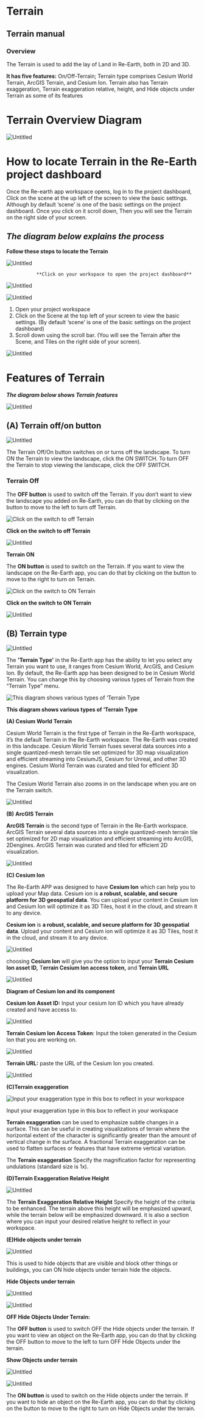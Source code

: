 # Terrain

## **Terrain manual**

### **Overview**

The Terrain is used to add the lay of Land in Re-Earth, both in 2D and 3D.

**It has five features:** On/Off-Terrain; Terrain type comprises Cesium World Terrain, ArcGIS Terrain, and Cesium Ion. Terrain also has Terrain exaggeration, Terrain exaggeration relative, height, and Hide objects under Terrain as some of its features

# **Terrain Overview Diagram**

![Untitled](Terrain%2001aa64219103428bb935fa6d3b813f27/Untitled.png)

# **How to locate Terrain in the Re-Earth project dashboard**

Once the Re-earth app workspace opens, log in to the project dashboard, Click on the scene at the up left of the screen to view the basic settings. Although by default ‘scene’ is one of the basic settings on the project dashboard. Once you click on it scroll down, Then you will see the Terrain on the right side of your screen.

## ***The diagram below explains the process***

**Follow these steps to locate the Terrain**

![Untitled](Terrain%2001aa64219103428bb935fa6d3b813f27/Untitled%201.png)

               **Click on your workspace to open the project dashboard**

![Untitled](Terrain%2001aa64219103428bb935fa6d3b813f27/Untitled%202.png)

![Untitled](Terrain%2001aa64219103428bb935fa6d3b813f27/Untitled%203.png)

1. Open your project workspace
2. Click on the Scene at the top left of your screen to view the basic settings. (By default ‘scene’ is one of the basic settings on the project dashboard)
3. Scroll down using the scroll bar. (You will see the Terrain after the Scene, and Tiles on the right side of your screen).

![Untitled](Terrain%2001aa64219103428bb935fa6d3b813f27/Untitled.png)

# **Features of Terrain**

***The diagram below shows Terrain features***

![Untitled](Terrain%2001aa64219103428bb935fa6d3b813f27/Untitled%204.png)

## (A) **Terrain off/on button**

                      

![Untitled](Terrain%2001aa64219103428bb935fa6d3b813f27/Untitled%205.png)

The Terrain Off/On button switches on or turns off the landscape. To turn ON the Terrain to view the landscape, click the ON SWITCH. To turn OFF the Terrain to stop viewing the landscape, click the OFF SWITCH.

### **Terrain Off**

The **OFF button** is used to switch off the Terrain. If you don’t want to view the landscape you added on Re-Earth, you can do that by clicking on the button to move to the left to turn off Terrain.

![**Click on the switch to off Terrain**](Terrain%2001aa64219103428bb935fa6d3b813f27/Untitled%206.png)

**Click on the switch to off Terrain**

![Untitled](Terrain%2001aa64219103428bb935fa6d3b813f27/Untitled%207.png)

**Terrain ON**

The **ON button** is used to switch on the Terrain. If you want to view the landscape on the Re-Earth app, you can do that by clicking on the button to move to the right to turn on Terrain.

![**Click on the switch to ON Terrain**](Terrain%2001aa64219103428bb935fa6d3b813f27/Untitled%208.png)

**Click on the switch to ON Terrain**

![Untitled](Terrain%2001aa64219103428bb935fa6d3b813f27/Untitled%209.png)

## (B) Terrain type

![Untitled](Terrain%2001aa64219103428bb935fa6d3b813f27/Untitled%2010.png)

The **'Terrain Type'** in the Re-Earth app has the ability to let you select any Terrain you want to use, it ranges from Cesium World, ArcGIS, and Cesium Ion. By default, the Re-Earth app has been designed to be in Cesium World Terrain. You can change this by choosing various types of Terrain from the “Terrain Type” menu.

![**This diagram shows various types of ‘Terrain Type**](Terrain%2001aa64219103428bb935fa6d3b813f27/Untitled%2011.png)

**This diagram shows various types of ‘Terrain Type**

**(A) Cesium World Terrain**

Cesium World Terrain is the first type of Terrain in the Re-Earth workspace, it’s the default Terrain in the Re-Earth workspace. The Re-Earth was created in this landscape.
Cesium World Terrain fuses several data sources into a single quantized-mesh terrain tile set optimized for 3D map visualization and efficient streaming into CesiumJS, Cesium for Unreal, and other 3D engines.
Cesium World Terrain was curated and tiled for efficient 3D visualization.

The Cesium World Terrain also zooms in on the landscape when you are on the Terrain switch.

![Untitled](Terrain%2001aa64219103428bb935fa6d3b813f27/Untitled%2012.png)

**(B)** **ArcGIS Terrain**

**ArcGIS Terrain** is the second type of Terrain in the Re-Earth workspace. ArcGIS Terrain several data sources into a single quantized-mesh terrain tile set optimized for 2D map visualization and efficient streaming into ArcGIS, 2Dengines. ArcGIS Terrain was curated and tiled for efficient 2D visualization.

![Untitled](Terrain%2001aa64219103428bb935fa6d3b813f27/Untitled%2013.png)

**(C) Cesium Ion**

 The Re-Earth APP was designed to have **Cesium Ion** which can help you to upload your Map data. Cesium ion is **a robust, scalable, and secure platform for 3D geospatial data**. You can upload your content in Cesium Ion and Cesium Ion will optimize it as 3D Tiles, host it in the cloud, and stream it to any device.

**Cesium ion** is **a robust, scalable, and secure platform for 3D geospatial data**. Upload your content and Cesium ion will optimize it as 3D Tiles, host it in the cloud, and stream it to any device.

![Untitled](Terrain%2001aa64219103428bb935fa6d3b813f27/Untitled%2014.png)

choosing **Cesium Ion** will give you the option to input your **Terrain Cesium Ion asset ID,** T**errain Cesium Ion access token,** and **Terrain URL**

  

![Untitled](Terrain%2001aa64219103428bb935fa6d3b813f27/Untitled%2015.png)

 **Diagram of Cesium Ion and its component**

**Cesium Ion Asset ID:** Input your cesium Ion ID which you have already created and have access to.

![Untitled](Terrain%2001aa64219103428bb935fa6d3b813f27/Untitled%2016.png)

**Terrain Cesium Ion Access Token**: Input the token generated in the Cesium Ion that you are working on.

![Untitled](Terrain%2001aa64219103428bb935fa6d3b813f27/Untitled%2017.png)

**Terrain URL:** paste the URL of the Cesium Ion you created.

![Untitled](Terrain%2001aa64219103428bb935fa6d3b813f27/Untitled%2018.png)

**(C)Terrain exaggeration**

![Input your exaggeration type in this box to reflect in your workspace](Terrain%2001aa64219103428bb935fa6d3b813f27/Untitled%2019.png)

Input your exaggeration type in this box to reflect in your workspace

**Terrain exaggeration** can be used to emphasize subtle changes in a surface. This can be useful in creating visualizations of terrain where the horizontal extent of the character is significantly greater than the amount of vertical change in the surface. A fractional Terrain exaggeration can be used to flatten surfaces or features that have extreme vertical variation.

The **Terrain exaggeration** Specify the magnification factor for representing undulations (standard size is 1x).

**(D)Terrain Exaggeration Relative Height**

![Untitled](Terrain%2001aa64219103428bb935fa6d3b813f27/Untitled%2020.png)

The **Terrain Exaggeration Relative Height** Specify the height of the criteria to be enhanced. The terrain above this height will be emphasized upward, while the terrain below will be emphasized downward. it is also a section where you can input your desired relative height to reflect in your workspace.

**(E)Hide objects under terrain**

![Untitled](Terrain%2001aa64219103428bb935fa6d3b813f27/Untitled%2021.png)

This is used to hide objects that are visible and block other things or buildings, you can ON hide objects under terrain hide the objects.

**Hide Objects under terrain**

![Untitled](Terrain%2001aa64219103428bb935fa6d3b813f27/Untitled%2022.png)

![Untitled](Terrain%2001aa64219103428bb935fa6d3b813f27/Untitled%2023.png)

**OFF Hide Objects Under Terrain:**

The **OFF button** is used to switch OFF the Hide objects under the terrain. If you want to view an object on the Re-Earth app, you can do that by clicking the OFF button to move to the left to turn OFF Hide Objects under the terrain.

**Show Objects under terrain**

![Untitled](Terrain%2001aa64219103428bb935fa6d3b813f27/Untitled%2024.png)

![Untitled](Terrain%2001aa64219103428bb935fa6d3b813f27/Untitled%2025.png)

The **ON button** is used to switch on the Hide objects under the terrain. If you want to hide an object on the Re-Earth app, you can do that by clicking on the button to move to the right to turn on Hide Objects under the terrain.